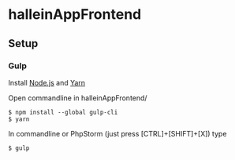 # halleinAppFrontend
## Setup
### Gulp
Install [Node.js](https://nodejs.org/en/download/) and [Yarn](https://yarnpkg.com/en/docs/install)

Open commandline in halleinAppFrontend/
```
$ npm install --global gulp-cli
$ yarn
```
In commandline or PhpStorm (just press [CTRL]+[SHIFT]+[X]) type
```
$ gulp
```
